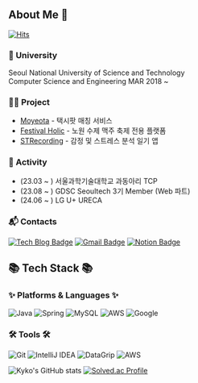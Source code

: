 ## About Me 👋
[![Hits](https://hits.seeyoufarm.com/api/count/incr/badge.svg?url=https%3A%2F%2Fgithub.com%2Frhrudska987&count_bg=%2379C83D&title_bg=%231B97DE&icon=&icon_color=%23E7E7E7&title=hits&edge_flat=false)](https://hits.seeyoufarm.com)

### 🏫 University 
Seoul National University of Science and Technology <br>
Computer Science and Engineering MAR 2018 ~

### 👨‍💻 Project
- [Moyeota](https://github.com/TeamFighting/MoyeoTa-Back) - 택시팟 매칭 서비스
- [Festival Holic](https://github.com/FS-2023-FestivalHolic/FH-Server) - 노원 수제 맥주 축제 전용 플랫폼
- [STRecording](https://github.com/Solution-Challenge-stress-solution) - 감정 및 스트레스 분석 일기 앱

### 💁 Activity 
- (23.03 ~ ) 서울과학기술대학교 과동아리 TCP
- (23.08 ~ ) GDSC Seoultech 3기 Member (Web 파트)
- (24.06 ~ ) LG U+ URECA

### :mailbox_with_mail: Contacts
[![Tech Blog Badge](http://img.shields.io/badge/-Tech%20blog-black?style=flat-square&logo=github&link=https://kyko.tistory.com/)](https://kyko.tistory.com/)
[![Gmail Badge](https://img.shields.io/badge/Gmail-d14836?style=flat-square&logo=Gmail&logoColor=white&link=mailto:koc2827@gmail.com)](mailto:koc2827@gmail.com)
[![Notion Badge](https://img.shields.io/badge/Portfolio-black?style=flat-square&logo=Notion&link=https://perfect-gorgonzola-fdf.notion.site/Backend-Engineer-1ca500cfb36b490d91f75f82de2077a7?pvs=4)](https://perfect-gorgonzola-fdf.notion.site/Backend-Engineer-1ca500cfb36b490d91f75f82de2077a7?pvs=4)


## 📚 Tech Stack 📚
### ✨ Platforms & Languages ✨
![Java](https://img.shields.io/badge/Java-007396.svg?&style=for-the-badge&logo=Java&logoColor=white)
![Spring](https://img.shields.io/badge/SpringBoot-6DB33F.svg?&style=for-the-badge&logo=Spring&logoColor=white)
![MySQL](https://img.shields.io/badge/MySQL-4479A1.svg?&style=for-the-badge&logo=MySQL&logoColor=white)
![AWS](https://img.shields.io/badge/aws-232F3E?style=for-the-badge&logo=aws&logoColor=white)
![Google](https://img.shields.io/badge/GCP-4285F4?style=for-the-badge&logo=Google&logoColor=blue)

### 🛠 Tools 🛠
![Git](https://img.shields.io/badge/Git-F05032.svg?&style=for-the-badge&logo=Git&logoColor=white)
![IntelliJ IDEA](https://img.shields.io/badge/IntelliJ-000000.svg?&style=for-the-badge&logo=IntelliJ&logoColor=white)
![DataGrip](https://img.shields.io/badge/DataGrip-000000?style=for-the-badge&logo=DataGrip&logoColor=white)
![AWS](https://img.shields.io/badge/AWS-232F3E?style=for-the-badge&logo=AmazonAWS&logoColor=white)



![Kyko's GitHub stats](https://github-readme-stats.vercel.app/api?username=rhrudska987&show_icons=true&theme=cobalt)
[![Solved.ac Profile](http://mazassumnida.wtf/api/generate_badge?boj=rhrudska987)](https://solved.ac/rhrudska987)



<!--
**rhrudska987/rhrudska987** is a ✨ _special_ ✨ repository because its `README.md` (this file) appears on your GitHub profile.

Here are some ideas to get you started:

- 🔭 I’m currently working on ...
- 🌱 I’m currently learning ...
- 👯 I’m looking to collaborate on ...
- 🤔 I’m looking for help with ...
- 💬 Ask me about ...
- 📫 How to reach me: ...
- 😄 Pronouns: ...
- ⚡ Fun fact: ...
-->

